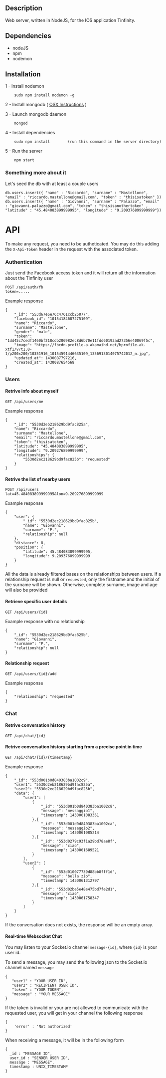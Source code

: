 
## Description

Web server, written in NodeJS, for the IOS application Tinfinity.

## Dependencies

- nodeJS
- npm
- nodemon

## Installation

1 - Install nodemon

        sudo npm install nodemon -g

2 - Install mongodb ( [OSX Instructions](http://docs.mongodb.org/manual/tutorial/install-mongodb-on-os-x/?_ga=1.141921522.1728431311.1429018228) )

3 - Launch mongodb daemon

        mongod

4 - Install dependencies

        sudo npm install        (run this command in the server directory)

5 - Run the server

        npm start

### Something more about it


Let's seed the db with at least a couple users
```
db.users.insert({ "name" : "Riccardo", "surname" : "Mastellone", "email" : "riccardo.mastellone@gmail.com", "token" : "thisisatoken" })
db.users.insert({ "name" : "Giovanni", "surname" : "Palazzo", "email" : "giovanni.palazzo@gmail.com", "token" : "thisisanothertoken" , "latitude" : "45.484083899999995", "longitude" : "9.209376899999999"})
```
# API #
To make any request, you need to be autheticated. You may do this adding the `X-Api-Token` header in the request with the associated token.

### Authentication 
Just send the Facebook access token and it will return all the information about the Tinfinity user
```
POST /api/auth/fb
token=.....
```
Example response
```
{
    "_id": "553d67e6e76c4761ccb25077",
    "facebook_id": "10154184687275109",
    "name": "Riccardo",
    "surname": "Mastellone",
    "gender": "male",
    "token": "1dd45c7cedf1460bf218cdb206982ec8d6b70e11fdd60193ad27356e40069f5c",
    "image": "https://fbcdn-profile-a.akamaihd.net/hprofile-ak-xtf1/v/t1.0-1/p200x200/10351916_10154591446635109_1356913014075742012_n.jpg",
    "updated_at": 1430087797216,
    "created_at": 1430087654568
}
```

### Users

#### Retrive info about myself
```
GET /api/users/me
```
Example response
```
{
    "_id": "5530d2eb218629bd9fac825a",
    "name": "Riccardo",
    "surname": "Mastellone",
    "email": "riccardo.mastellone@gmail.com",
    "token": "thisisatoken",
    "latitude": "45.484083899999995",
    "longitude": "9.209276899999999",
    "relationships": {
        "5530d2ec218629bd9fac825b": "requested"
    }
}
```

#### Retrive the list of nearby users
```
POST /api/users
lat=45.484083899999995&lon=9.209276899999999
```
Example response
```
{
    "user": {
        "_id": "5530d2ec218629bd9fac825b",
        "name": "Giovanni",
        "surname": "P.",
        "relationship": null
    },
    "distance": 8,
    "position": {
        "latitude": 45.484083899999995,
        "longitude": 9.209376899999999
    }
}
```
All the data is already filtered bases on the relationships between users.
If a relationship request is null or `requested`, only the firstname and the initial of the surname will be shown.
Otherwise, complete surname, image and age will also be provided

#### Retrieve specific user details
```
GET /api/users/{id}
```
Example response with no relationship
```
{
    "_id": "5530d2ec218629bd9fac825b",
    "name": "Giovanni",
    "surname": "P.",
    "relationship": null
}
```
#### Relationship request
```
GET /api/users/{id}/add
```
Example response
```
{
    "relationship": "requested"
}
```


### Chat

#### Retrive conversation history
```
GET /api/chat/{id}
```
#### Retrive conversation history starting from a precise point in time
```
GET /api/chat/{id}/{timestamp}
```
Example response
```
{
    "_id": "553d001b0d840383ba1002c9",
    "user1": "5530d2eb218629bd9fac825a",
    "user2": "5530d2ec218629bd9fac825b",
    "data": {
        "user1": [
            {
                "_id": "553d001b0d840383ba1002c8",
                "message": "messaggio1",
                "timestamp": 1430061083351
            },{
                "_id": "553d001d0d840383ba1002ca",
                "message": "messaggio2",
                "timestamp": 1430061085214
            },{
                "_id": "553d0279c93f1a29bd78ae8f",
                "message": "ciao",
                "timestamp": 1430061689521
            }
        ],
        "user2": [
            {
                "_id": "553d010077739d88bb8fff1d",
                "message": "bella zio",
                "timestamp": 1430061312797
            },{
                "_id": "553d02be5e48e475bd7fe2d1",
                "message": "ciao",
                "timestamp": 1430061758347
            }
        ]
    }
}
```

If the conversation does not exists, the response will be an empty array.

#### Real-time Websocket Chat
You may listen to your Socket.io channel `message-{id}`, where `{id}` is your user id.

To send a message, you may send the following json to the Socket.io channel named `message` 
```
{
   "user1" : "YOUR USER ID",
   "user2" : "RECIPIENT USER ID",
   "token" : "YOUR TOKEN",
   "message" : "YOUR MESSAGE"
}
```
If the token is invalid or your are not allowed to communicate with the requested user, you will get in your channel the following response
```
{
    'error' : 'Not authorized'
}
```

When receiving a message, it will be in the following form
```
{
  _id : "MESSAGE ID",
  user_id : "SENDER USER ID",
  message : "MESSAGE",
  timestamp : UNIX_TIMESTAMP 
}
```